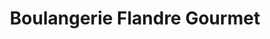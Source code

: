 ---
title: "Boulangerie Flandre Gourmet"
url: /paris/boulangerie-flandre-gourmet/
shop: Bäckerei
---